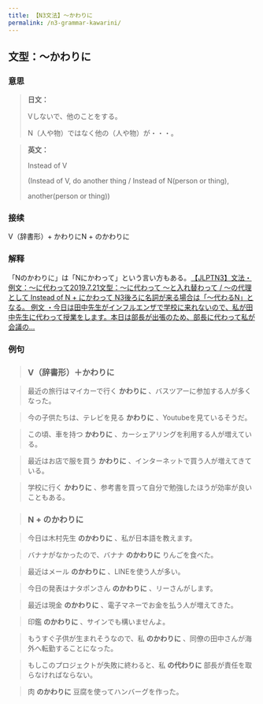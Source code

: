```yaml
---
title: 【N3文法】〜かわりに
permalink: /n3-grammar-kawarini/
---
```


## 文型：〜かわりに

### 意思

> **日文：**
> 
> Vしないで、他のことをする。
> 
> N（人や物）ではなく他の（人や物）が・・・。


> **英文：**
> 
> Instead of V
> 
> (Instead of V, do another thing / Instead of N(person or thing),
> 
> another(person or thing))


### 接续

V（辞書形）+ かわりにN + のかわりに

### 解释

「Nのかわりに」は「Nにかわって」という言い方もある。[![【JLPTN3】文法・例文：〜に代わって](data:image/gif;base64,R0lGODdhAQABAPAAAN3d3QAAACwAAAAAAQABAAACAkQBADs=)【JLPTN3】文法・例文：〜に代わって2019.7.21文型：〜に代わって 〜と入れ替わって / 〜の代理として Instead of N + にかわって N3後ろに名詞が来る場合は「〜代わるN」となる。 例文 ・今日は田中先生がインフルエンザで学校に来れないので、私が田中先生に代わって授業をします。本日は部長が出張のため、部長に代わって私が会議の...](https://nihongokyoshi-net.com/2019/07/21/jlptn3-grammar-nikawatte/)

### 例句

> ### V（辞書形）＋かわりに

> 最近の旅行はマイカーで行く **かわりに** 、バスツアーに参加する人が多くなった。

> 今の子供たちは、テレビを見る **かわりに** 、Youtubeを見ているそうだ。

> この頃、車を持つ **かわりに** 、カーシェアリングを利用する人が増えている。

> 最近はお店で服を買う **かわりに** 、インターネットで買う人が増えてきている。

> 学校に行く **かわりに** 、参考書を買って自分で勉強したほうが効率が良いこともある。

> ### N + のかわりに

> 今日は木村先生 **のかわりに** 、私が日本語を教えます。

> バナナがなかったので、バナナ **のかわりに** りんごを食べた。

> 最近はメール **のかわりに** 、LINEを使う人が多い。

> 今日の発表はナタポンさん **のかわりに** 、リーさんがします。

> 最近は現金 **のかわりに** 、電子マネーでお金を払う人が増えてきた。

> 印鑑 **のかわりに** 、サインでも構いませんよ。

> もうすぐ子供が生まれそうなので、私 **のかわりに** 、同僚の田中さんが海外へ転勤することになった。

> もしこのプロジェクトが失敗に終わると、私 **の代わりに** 部長が責任を取らなければならない。

> 肉 **のかわりに** 豆腐を使ってハンバーグを作った。

